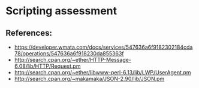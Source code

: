 # Scripting assessment

## References:

 * https://developer.wmata.com/docs/services/547636a6f9182302184cda78/operations/547636a6f918230da855363f
 * http://search.cpan.org/~ether/HTTP-Message-6.08/lib/HTTP/Request.pm
 * http://search.cpan.org/~ether/libwww-perl-6.13/lib/LWP/UserAgent.pm
 * http://search.cpan.org/~makamaka/JSON-2.90/lib/JSON.pm
